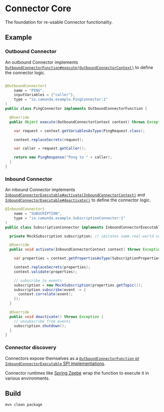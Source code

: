 # Connector Core

The foundation for re-usable Connector functionality.

## Example

### Outbound Connector

An outbound Connector implements [`OutboundConnectorFunction#execute(OutboundConnectorContext)`](./src/main/java/io/camunda/connector/api/outbound/OutboundConnectorFunction.java) to define the connector logic.

```java

@OutboundConnector(
    name = "PING",
    inputVariables = {"caller"},
    type = "io.camunda.example.PingConnector:1"
)
public class PingConnector implements OutboundConnectorFunction {

  @Override
  public Object execute(OutboundConnectorContext context) throws Exception {

    var request = context.getVariablesAsType(PingRequest.class);

    context.replaceSecrets(request);

    var caller = request.getCaller();

    return new PingResponse("Pong to " + caller);
  }
}
```

### Inbound Connector

An inbound Connector implements [`InboundConnectorExecutable#activate(InboundConnectorContext)`](./src/main/java/io/camunda/connector/api/inbound/InboundConnectorExecutable.java) and [`InboundConnectorExecutable#deactivate()`](./src/main/java/io/camunda/connector/api/inbound/InboundConnectorExecutable.java) to define the connector logic.

```java
@InboundConnector(
    name = "SUBSCRIPTION",
    type = "io.camunda.example.SubscriptionConnector:1"
)
public class SubscriptionConnector implements InboundConnectorExecutable {

  private MockSubscription subscription; // imitates some real-world subscription

  @Override
  public void activate(InboundConnectorContext context) throws Exception {

    var properties = context.getPropertiesAsType(SubscriptionProperties.class);

    context.replaceSecrets(properties);
    context.validate(properties);

    // subscribe to events
    subscription = new MockSubscription(properties.getTopic());
    subscription.subscribe(event -> {
      context.correlate(event);
    });
  }

  @Override
  public void deactivate() throws Exception {
    // unsubscribe from events
    subscription.shutdown();
  }
}
```

### Connector discovery

Connectors expose themselves as a [`OutboundConnectorFunction` or `InboundConnectorExecutable` SPI implementations](https://docs.oracle.com/javase/8/docs/api/java/util/ServiceLoader.html).

Connector runtimes like [Spring Zeebe](https://github.com/camunda-community-hub/spring-zeebe#run-outboundconnectors) wrap the function to execute it in various environments.


## Build

```bash
mvn clean package
```
